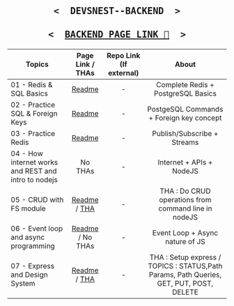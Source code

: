 <p align="center">

   <h2 align="center">
     <pre><samp><&nbsp; DEVSNEST--BACKEND &nbsp;></samp></pre>
   </h2>
</p>

<p align="center">

   <h2 align="center">
     <pre><samp><&nbsp; <a href="https://thedeepakchaturvedi.github.io/Devsnest-Backend/">BACKEND PAGE LINK 📝</a> &nbsp;></samp></pre>
   </h2>
</p>

| Topics                                               |                                                 Page Link / THAs                                                  | Repo Link (If external) |                                          About                                          |
| ---------------------------------------------------- | :---------------------------------------------------------------------------------------------------------------: | :---------------------: | :-------------------------------------------------------------------------------------: |
| 01 - Redis & SQL Basics                              |                                 [Readme](/01-Redis%20%26%20SQL%20Basics/REDIS.md)                                 |            -            |                           Complete Redis + PostgreSQL Basics                            |
| 02 - Practice SQL & Foreign Keys                     |                      [Readme](/02%20-%20Practice%20SQL%20%26%20Foreign%20Keys/POSTGRESQL.md)                      |            -            |                        PostgeSQL Commands + Foreign key concept                         |
| 03 - Practice Redis                                  |                             [Readme](/03%20-%20%20Practice%20Redis/PRACTICEREDIS.md)                              |            -            |                               Publish/Subscribe + Streams                               |
| 04 - How internet works and REST and intro to nodejs |                                                      No THAs                                                      |            -            |                                Internet + APIs + NodeJS                                 |
| 05 - CRUD with FS module                             |     [Readme](/05%20-%20CRUD%20with%20fs%20module/README.md) / [THA](/05%20-%20CRUD%20with%20fs%20module/THA)      |            -            |                  THA : Do CRUD operations from command line in nodeJS                   |
| 06 - Event loop and async programming                |                 [Readme](/06%20-%20Event%20loop%20and%20async%20programming/README.md) / No THAs                  |            -            |                             Event Loop + Async nature of JS                             |
| 07 - Express and Design System                       | [Readme](/07%20-%20Express%20and%20Design%20system/README.md) / [THA](/07%20-%20Express%20and%20Design%20system/) |            -            | THA : Setup express / TOPICS : STATUS,Path Params, Path Queries, GET, PUT, POST, DELETE |
